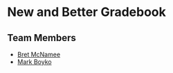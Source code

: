# New and Better Gradebook
## Team Members
* [Bret McNamee](https://github.com/Bret-McNamee)
* [Mark Boyko](https://github.com/mboyko08)

